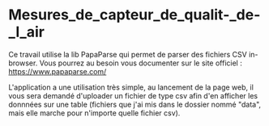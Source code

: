 # Mesures_de_capteur_de_qualit-_de-_l_air
Ce travail utilise la lib PapaParse qui permet de parser des fichiers CSV in-browser. Vous pourrez au besoin vous documenter sur le site officiel : https://www.papaparse.com/

L'application a une utilisation très simple, au lancement de la page web, il vous sera demandé d'uploader un fichier de type csv afin d'en afficher les donnnées sur une table (fichiers que j'ai mis dans le dossier nommé "data", mais elle marche pour n'importe quelle fichier csv).
